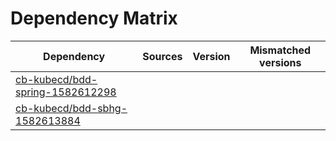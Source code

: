 # Dependency Matrix

Dependency | Sources | Version | Mismatched versions
---------- | ------- | ------- | -------------------
[cb-kubecd/bdd-spring-1582612298](https://github.com/cb-kubecd/bdd-spring-1582612298.git) |  | []() | 
[cb-kubecd/bdd-sbhg-1582613884](https://github.com/cb-kubecd/bdd-sbhg-1582613884.git) |  | []() | 
